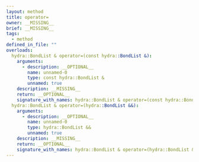 ```yaml
---
layout: method
title: operator=
owner: __MISSING__
brief: __MISSING__
tags:
  - method
defined_in_file: ""
overloads:
  hydra::BondList & operator=(const hydra::BondList &):
    arguments:
      - description: __OPTIONAL__
        name: unnamed-0
        type: const hydra::BondList &
        unnamed: true
    description: __MISSING__
    return: __OPTIONAL__
    signature_with_names: hydra::BondList & operator=(const hydra::BondList &)
  hydra::BondList & operator=(hydra::BondList &&):
    arguments:
      - description: __OPTIONAL__
        name: unnamed-0
        type: hydra::BondList &&
        unnamed: true
    description: __MISSING__
    return: __OPTIONAL__
    signature_with_names: hydra::BondList & operator=(hydra::BondList &&)
---
```

